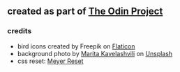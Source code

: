 ## created as part of [The Odin Project](https://www.theodinproject.com)

### credits
- bird icons created by Freepik on [Flaticon](https://www.flaticon.com/free-icons/bird)
- background photo by [Marita Kavelashvili](https://unsplash.com/@maritaextrabold?utm_source=unsplash&utm_medium=referral&utm_content=creditCopyText) on [Unsplash](https://unsplash.com/wallpapers/nature/forest?utm_source=unsplash&utm_medium=referral&utm_content=creditCopyText)
- css reset: [Meyer Reset](http://meyerweb.com/eric/tools/css/reset/)